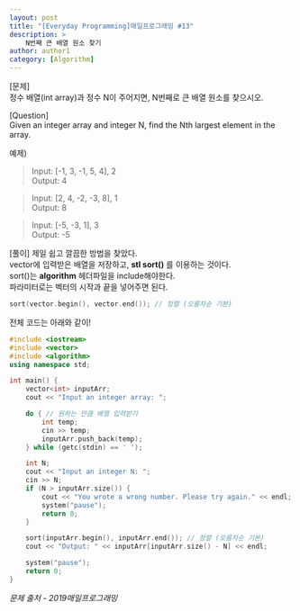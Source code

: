 ```yaml
---
layout: post
title: "[Everyday Programming]매일프로그래밍 #13"
description: >
    N번째 큰 배열 원소 찾기
author: author1
category: [Algorithm]
---
```


[문제]  
정수 배열(int array)과 정수 N이 주어지면, N번째로 큰 배열 원소를 찾으시오.  

[Question]  
Given an integer array and integer N, find the Nth largest element in the array.  

예제)  
> Input: [-1, 3, -1, 5, 4], 2  
  Output: 4

> Input: [2, 4, -2, -3, 8], 1  
  Output: 8

> Input: [-5, -3, 1], 3  
  Output: -5

[풀이]
제일 쉽고 깔끔한 방법을 찾았다.  
vector에 입력받은 배열을 저장하고, __stl sort()__ 를 이용하는 것이다.  
sort()는 __algorithm__ 헤더파일을 include해야한다.  
파라미터로는 벡터의 시작과 끝을 넣어주면 된다.
~~~C++
sort(vector.begin(), vector.end()); // 정렬 (오름차순 기본)
~~~

전체 코드는 아래와 같이!  
~~~c++
#include <iostream>
#include <vector>
#include <algorithm>
using namespace std;

int main() {
	vector<int> inputArr;
	cout << "Input an integer array: ";

	do { // 원하는 만큼 배열 입력받기
		int temp;
		cin >> temp;
		inputArr.push_back(temp);
	} while (getc(stdin) == ' ');

	int N;
	cout << "Input an integer N: "; 
	cin >> N;
	if (N > inputArr.size()) {
		cout << "You wrote a wrong number. Please try again." << endl;
		system("pause");
		return 0;
	}

	sort(inputArr.begin(), inputArr.end()); // 정렬 (오름차순 기본)
	cout << "Output: " << inputArr[inputArr.size() - N] << endl;

	system("pause");
	return 0;
}
~~~

*문제 출처 - 2019매일프로그래밍*